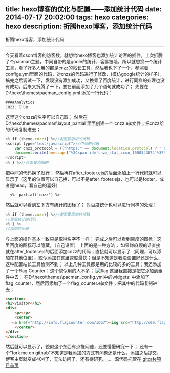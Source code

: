 title: hexo博客的优化与配置——添加统计代码
date: 2014-07-17 20:02:00
tags: hexo 
categories: hexo
description: 折腾hexo博客，添加统计代码
---
折腾hexo博客，添加统计代码
<!--more-->
---
今天看着csdn博客的访客数，就想给hexo博客也添加统计访客的插件，上次折腾了个pacman主题，中间自带的是goole的统计，容易被墙，所以就想换一个统计工具，看了好多人用的都是cnzz的站长工具，然后我也下了一个，参照着confige.yml里面的代码，对cnzz的代码进行了修改，(模仿google统计的样子），搞完之后调试一下，发现没有添加成功，又换乘了百度统计，进行同样的处理也没有成功，后来又折腾了一下，要在前面添加了几个语句就成功了；
先要在D:\hexo\themes\pacman\_config.yml 添加一行代码：
```
####Analytics
cnzz: true
```
这里这个cnzz的名字可以自己取；
然后在D:\hexo\themes\pacman\layout\_partial 里面创建一个 cnzz.ejs文件；把cnzz给的代码复制进去；
```javascript
<% if (theme.cnzz){ %>//前面要添加的代码
<script type="text/javascript">//中间的代码
    var cnzz_protocol = (("https:" == document.location.protocol) ? " https://": " http://");
    document.write(unescape("%3Cspan id='cnzz_stat_icon_1000543074'%3E%3C/span%3E%3Cscript src='" + cnzz_protocol + "s19.cnzz.com/z_stat.php%3Fid%3D1000543074%26show%3Dpic' type='text/javascript'%3E%3C/script%3E"));
</script>
<% } %>//后面要添加的
```
把中间的代码换了就行；
然后再在after_footer.ejs的后面添加上一行代码就可以显示了（这里的位置可以自己换，可以不是after_footer.ejs，也可以是footer，或者是head，看自己的喜好）
```
  <%- partial('cnzz') %>
```
然后就可以看到左下方有统计的图标了；
对百度统计也可以进行同样的处理；
```javascript
<% if (theme.cnzz){ %>//前面要添加的代码
//百度统计的代码
<% } %>
//添加的代码
```
与上面的操作基本一致只是取得名字不一样；
完成之后可以看到百度的图标；这里百度的图标可以隐藏，（自己设置）
上面的是一种方法；
如果嫌麻烦的话直接就在after_footer.ejs的后面添加cnzz的代码；直接就可以显示了（同理，可以添加在其他位置），貌似添加在这里速度最快；但是不知道是我没设置好还是什么，这种配置站长工具检测不到；
以上几种工具都是用的比较的多的工具；我还添加了一个Flag Counter；这个貌似用的人不多；
![flag][1]
这里我直接是把它添加到组件中去；
在D:\hexo\themes\pacman\_config.yml中的widgets: 中添加了flag_counter，然后再添加了一个flag_counter.ejs文件；把其中的代码复制进去；
```html
<section>  
<h1>Visitor</h1>  
<div>  
    <p></p>  
    <center>  
   <a href="http://info.flagcounter.com/iQG7"><img src="http://s09.flagcounter.com/count2/iQG7/bg_FFFFFF/txt_000000/border_CCCCCC/columns_2/maxflags_12/viewers_0/labels_0/pageviews_0/flags_0/" alt="Flag Counter" border="0"></a>
    </center>  
</div>  
</section>  
```
然后就可以显示了，貌似这个东西有点拖网速，还要慢慢研究一下；
还有一个“fork me on github”不知道是我添加的方式有问题还是什么，添加之后提交，博客主页就变成404了，无法访问了，还有待研究。。。。
源代码托管在 [gitcafe项目首页](https://gitcafe.com/whjkm/whjkm)


  [1]: http://my-picture.qiniudn.com/QQ%E6%88%AA%E5%9B%BE20140716205725.png?imageView/2/w/203/h/203&e=1405686033&token=Bk7ZaNc-RgA6IX5kKHs3oeeoMS0pf-DP5dX-QRd7:uhKBR6PgfggW9tOSUMEogv_HeAk